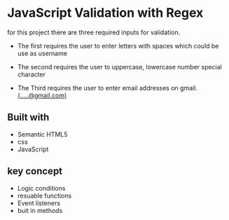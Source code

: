 # JavaScript Validation with Regex

for this project there are three required inputs for validation.

- The first requires the user to enter letters with spaces which could be use as username

- The second requires the user to  uppercase, lowercase number special character

- The Third requires the user to enter email addresses on gmail. [(.....@gmail.com)](@gmail.com)


## Built with

- Semantic HTML5
- css
- JavaScript

## key concept

- Logic conditions
- resuable functions
- Event listeners
- buit in methods